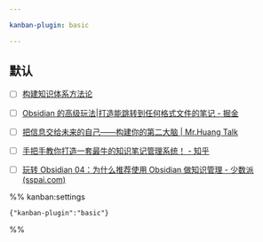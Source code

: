 ```yaml
---

kanban-plugin: basic

---
```


## 默认

- [ ] [构建知识体系方法论](https://www.yuque.com/renshen052/method/tfbr8u#Jt2fw)
- [ ] [Obsidian 的高级玩法|打造能跳转到任何格式文件的笔记 - 掘金](https://juejin.cn/post/7145351315705577485#heading-52)
- [ ] [把信息交给未来的自己——构建你的第二大脑 | Mr.Huang Talk](https://www.mrhuangtalk.com/posts/BulidYourSecondBrian/)
- [ ] [手把手教你打造一套最牛的知识笔记管理系统！ - 知乎](https://zhuanlan.zhihu.com/p/191519306)
- [ ] [玩转 Obsidian 04：为什么推荐使用 Obsidian 做知识管理 - 少数派 (sspai.com)](https://sspai.com/post/67339)




%% kanban:settings
```
{"kanban-plugin":"basic"}
```
%%